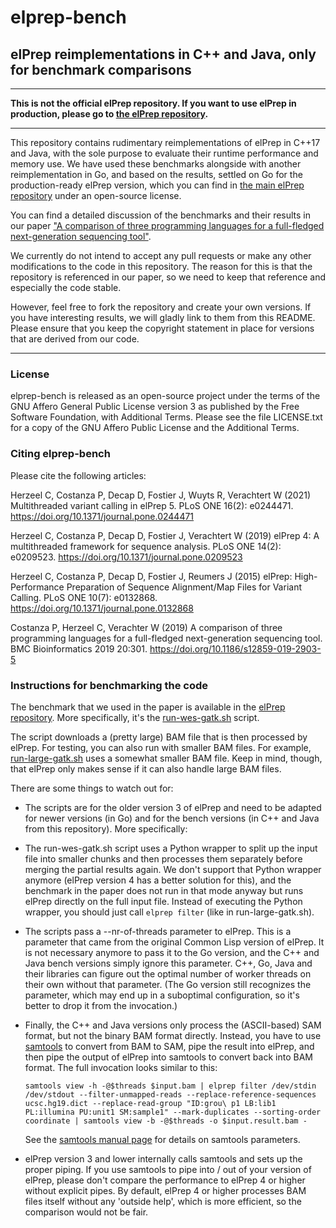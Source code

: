 # elprep-bench
## elPrep reimplementations in C++ and Java, only for benchmark comparisons

---

**This is not the official elPrep repository. If you want to use elPrep in production, please go to [the elPrep repository](https://github.com/exascience/elprep "elPrep repository").**

---

This repository contains rudimentary reimplementations of elPrep in C++17 and Java, with the sole purpose to evaluate their runtime performance and memory use. We have used these benchmarks alongside with another reimplementation in Go, and based on the results, settled on Go for the production-ready elPrep version, which you can find in [the main elPrep repository](https://github.com/exascience/elprep "elPrep repository") under an open-source license.

You can find a detailed discussion of the benchmarks and their results in our paper ["A comparison of three programming languages for a full-fledged next-generation sequencing tool"](https://doi.org/10.1186/s12859-019-2903-5).

We currently do not intend to accept any pull requests or make any other modifications to the code in this repository. The reason for this is that the repository is referenced in our paper, so we need to keep that reference and especially the code stable.

However, feel free to fork the repository and create your own versions. If you have interesting results, we will gladly link to them from this README. Please ensure that you keep the copyright statement in place for versions that are derived from our code.

---

### License 

elprep-bench is released as an open-source project under the 
terms of the GNU Affero General Public License version 3 as published by the Free Software Foundation, with Additional 
Terms. Please see the file LICENSE.txt for a copy of the GNU Affero Public License and the Additional Terms. 

### Citing elprep-bench

Please cite the following articles:

Herzeel C, Costanza P, Decap D, Fostier J, Wuyts R, Verachtert W (2021) Multithreaded variant calling in elPrep 5. PLoS ONE 16(2): e0244471. https://doi.org/10.1371/journal.pone.0244471

Herzeel C, Costanza P, Decap D, Fostier J, Verachtert W (2019) elPrep 4: A multithreaded framework for sequence analysis. PLoS ONE 14(2): e0209523. https://doi.org/10.1371/journal.pone.0209523

Herzeel C, Costanza P, Decap D, Fostier J, Reumers J (2015) elPrep: High-Performance Preparation of Sequence Alignment/Map Files for Variant Calling. PLoS ONE 10(7): e0132868. https://doi.org/10.1371/journal.pone.0132868

Costanza P, Herzeel C, Verachter W (2019) A comparison of three programming languages for a full-fledged next-generation sequencing tool. BMC Bioinformatics 2019 20:301. https://doi.org/10.1186/s12859-019-2903-5

### Instructions for benchmarking the code

The benchmark that we used in the paper is available in the [elPrep repository](https://github.com/exascience/elprep/tree/v3.04/demo). More specifically, it's the [run-wes-gatk.sh](https://github.com/ExaScience/elprep/blob/v3.04/demo/run-wes-gatk.sh) script.

The script downloads a (pretty large) BAM file that is then processed by elPrep. For testing, you can also run with smaller BAM files. For example, [run-large-gatk.sh](https://github.com/ExaScience/elprep/blob/v3.04/demo/run-large-gatk.sh) uses a somewhat smaller BAM file. Keep in mind, though, that elPrep only makes sense if it can also handle large BAM files.

There are some things to watch out for:

- The scripts are for the older version 3 of elPrep and need to be adapted for newer versions (in Go) and for the bench versions (in C++ and Java from this repository). More specifically:

- The run-wes-gatk.sh script uses a Python wrapper to split up the input file into smaller chunks and then processes them separately before merging the partial results again. We don't support that Python wrapper anymore (elPrep version 4 has a better solution for this), and the benchmark in the paper does not run in that mode anyway but runs elPrep directly on the full input file. Instead of executing the Python wrapper, you should just call `elprep filter` (like in run-large-gatk.sh).

- The scripts pass a --nr-of-threads parameter to elPrep. This is a parameter that came from the original Common Lisp version of elPrep. It is not necessary anymore to pass it to the Go version, and the C++ and Java bench versions simply ignore this parameter. C++, Go, Java and their libraries can figure out the optimal number of worker threads on their own without that parameter. (The Go version still recognizes the parameter, which may end up in a suboptimal configuration, so it's better to drop it from the invocation.)

- Finally, the C++ and Java versions only process the (ASCII-based) SAM format, but not the binary BAM format directly. Instead, you have to use [samtools](https://github.com/samtools/samtools) to convert from BAM to SAM, pipe the result into elPrep, and then pipe the output of elPrep into samtools to convert back into BAM format. The full invocation looks similar to this:

  `
  samtools view -h -@$threads $input.bam | elprep filter /dev/stdin /dev/stdout --filter-unmapped-reads --replace-reference-sequences ucsc.hg19.dict --replace-read-group "ID:grou\
p1 LB:lib1 PL:illumina PU:unit1 SM:sample1" --mark-duplicates --sorting-order coordinate | samtools view -b -@$threads -o $input.result.bam -                                      
  `
  
  See  the [samtools manual page](https://www.htslib.org/doc/samtools.html) for details on samtools parameters.

- elPrep version 3 and lower internally calls samtools and sets up the proper piping. If you use samtools to pipe into / out of your version of elPrep, please don't compare the performance to elPrep 4 or higher without explicit pipes. By default, elPrep 4 or higher processes BAM files itself without any 'outside help', which is more efficient, so the comparison would not be fair.
